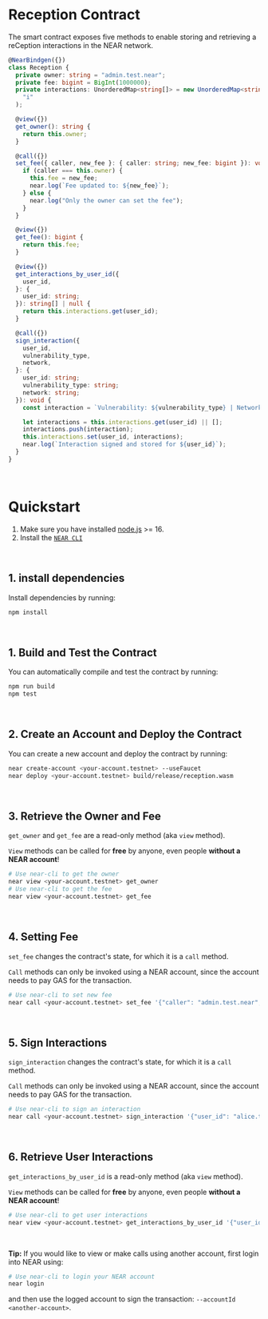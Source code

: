 # Reception Contract

The smart contract exposes five methods to enable storing and retrieving a reCeption interactions in the NEAR network.

```ts
@NearBindgen({})
class Reception {
  private owner: string = "admin.test.near";
  private fee: bigint = BigInt(1000000);
  private interactions: UnorderedMap<string[]> = new UnorderedMap<string[]>(
    "i"
  );

  @view({})
  get_owner(): string {
    return this.owner;
  }

  @call({})
  set_fee({ caller, new_fee }: { caller: string; new_fee: bigint }): void {
    if (caller === this.owner) {
      this.fee = new_fee;
      near.log(`Fee updated to: ${new_fee}`);
    } else {
      near.log("Only the owner can set the fee");
    }
  }

  @view({})
  get_fee(): bigint {
    return this.fee;
  }

  @view({})
  get_interactions_by_user_id({
    user_id,
  }: {
    user_id: string;
  }): string[] | null {
    return this.interactions.get(user_id);
  }

  @call({})
  sign_interaction({
    user_id,
    vulnerability_type,
    network,
  }: {
    user_id: string;
    vulnerability_type: string;
    network: string;
  }): void {
    const interaction = `Vulnerability: ${vulnerability_type} | Network: ${network}`;

    let interactions = this.interactions.get(user_id) || [];
    interactions.push(interaction);
    this.interactions.set(user_id, interactions);
    near.log(`Interaction signed and stored for ${user_id}`);
  }
}
```

<br />

# Quickstart

1. Make sure you have installed [node.js](https://nodejs.org/en/download/package-manager/) >= 16.
2. Install the [`NEAR CLI`](https://github.com/near/near-cli#setup)

<br />

## 1. install dependencies

Install dependencies by running:

```bash
npm install
```

<br />

## 1. Build and Test the Contract

You can automatically compile and test the contract by running:

```bash
npm run build
npm test
```

<br />

## 2. Create an Account and Deploy the Contract

You can create a new account and deploy the contract by running:

```bash
near create-account <your-account.testnet> --useFaucet
near deploy <your-account.testnet> build/release/reception.wasm
```

<br />

## 3. Retrieve the Owner and Fee

`get_owner` and `get_fee` are a read-only method (aka `view` method).

`View` methods can be called for **free** by anyone, even people **without a NEAR account**!

```bash
# Use near-cli to get the owner
near view <your-account.testnet> get_owner
# Use near-cli to get the fee
near view <your-account.testnet> get_fee
```

<br />

## 4. Setting Fee

`set_fee` changes the contract's state, for which it is a `call` method.

`Call` methods can only be invoked using a NEAR account, since the account needs to pay GAS for the transaction.

```bash
# Use near-cli to set new fee
near call <your-account.testnet> set_fee '{"caller": "admin.test.near", "new_fee": "2000000"}' --accountId <your-account.testnet>
```

<br />

## 5. Sign Interactions

`sign_interaction` changes the contract's state, for which it is a `call` method.

`Call` methods can only be invoked using a NEAR account, since the account needs to pay GAS for the transaction.

```bash
# Use near-cli to sign an interaction
near call <your-account.testnet> sign_interaction '{"user_id": "alice.test.near", "vulnerability_type": "Reentrancy", "network":"Ethereum"}' --accountId <your-account.testnet>
```

<br />

## 6. Retrieve User Interactions

`get_interactions_by_user_id` is a read-only method (aka `view` method).

`View` methods can be called for **free** by anyone, even people **without a NEAR account**!

```bash
# Use near-cli to get user interactions
near view <your-account.testnet> get_interactions_by_user_id '{"user_id":"alice.test.near"}'
```

<br />

**Tip:** If you would like to view or make calls using another account, first login into NEAR using:

```bash
# Use near-cli to login your NEAR account
near login
```

and then use the logged account to sign the transaction: `--accountId <another-account>`.
